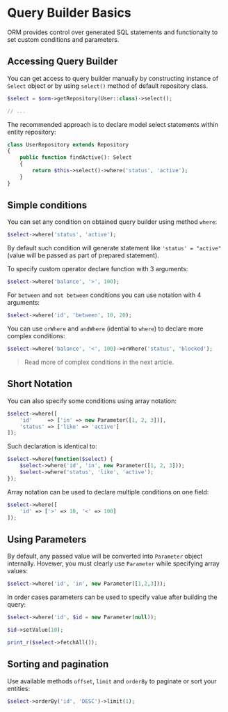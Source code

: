 # Query Builder Basics
ORM provides control over generated SQL statements and functionaity to set custom conditions and parameters.

## Accessing Query Builder
You can get access to query builder manually by constructing instance of `Select` object or by using `select()` method of default repository class.

```php
$select = $orm->getRepository(User::class)->select();

// ...
```

The recommended approach is to declare model select statements within entity repository:

```php
class UserRepository extends Repository
{
    public function findActive(): Select
    {
        return $this->select()->where('status', 'active');
    }
}
```

## Simple conditions
You can set any condition on obtained query builder using method `where`:

```php
$select->where('status', 'active');
```

By default such condition will generate statement like `'status' = "active"` (value will be passed as part of prepared statement).

To specify custom operator declare function with 3 arguments:

```php
$select->where('balance', '>', 100);
```

For `between` and `not between` conditions you can use notation with 4 arguments:

```php
$select->where('id', 'between', 10, 20);
```

You can use `orWhere` and `andWhere` (idential to `where`) to declare more complex conditions:

```php
$select->where('balance', '<', 100)->orWhere('status', 'blocked');
```

> Read more of complex conditions in the next article.

## Short Notation
You can also specify some conditions using array notation:

```php
$select->where([
    'id'     => ['in' => new Parameter([1, 2, 3])],
    'status' => ['like' => 'active']
]);
```

Such declaration is identical to:

```php
$select->where(function($select) {
    $select->where('id', 'in', new Parameter([1, 2, 3]));
    $select->where('status', 'like', 'active');
});
```

Array notation can be used to declare multiple conditions on one field:

```php
$select->where([
    'id' => ['>' => 10, '<' => 100]
]);
```

## Using Parameters
By default, any passed value will be converted into `Parameter` object internally. Hovewer, you must clearly use `Parameter` while specifying array values:

```php
$select->where('id', 'in', new Parameter([1,2,3]));
```

In order cases parameters can be used to specify value after building the query:

```php
$select->where('id', $id = new Parameter(null));

$id->setValue(10);

print_r($select->fetchAll());
```

## Sorting and pagination
Use available methods `offset`, `limit` and `orderBy` to paginate or sort your entities:

```php
$select->orderBy('id', 'DESC')->limit(1);
```
